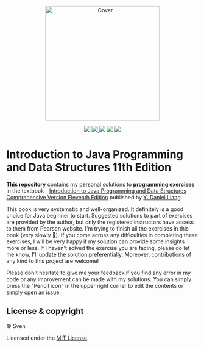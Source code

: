 <p align="center">
  <a href="https://github.com/Sven97/Introduction-to-Java-Programming-and-Data-Structures-11th-Edition/"><img src="https://www.pearsonhighered.com/assets/bigcovers/0/1/3/4/0134694511.jpg" height="300" title="Cover" alt="Cover"></a>
</p>
<p align="center">
<img src="https://img.shields.io/badge/completion-Chapter7-blue.svg" />
  <a href="https://github.com/Sven97/Introduction-to-Java-Programming-and-Data-Structures-11th-Edition/graphs/contributors" alt="Contributors">
    <img src="https://img.shields.io/github/contributors/Sven97/Introduction-to-Java-Programming-and-Data-Structures-11th-Edition.svg" />
  </a>
  <img src="https://img.shields.io/badge/made%20with-Java-1f425f.svg" />
  <img src="https://img.shields.io/badge/PRs-welcome-1abc9c.svg" />
  <a href="https://github.com/Sven97/Introduction-to-Java-Programming-and-Data-Structures-11th-Edition/blob/master/LICENSE" alt="License">
    <img src="https://img.shields.io/github/license/Sven97/Introduction-to-Java-Programming-and-Data-Structures-11th-Edition.svg" />
  </a>
</p>

# Introduction to Java Programming and Data Structures 11th Edition

**[This repository](https://github.com/Sven97/Introduction-to-Java-Programming-and-Data-Structures-11th-Edition/)** contains my personal solutions to **programming exercises** in the textbook - [Introduction to Java Programming and Data Structures Comprehensive Version Eleventh Edition](https://www.pearson.com/us/higher-education/program/Liang-Introduction-to-Java-Programming-and-Data-Structures-Comprehensive-Version-Plus-My-Lab-Programming-with-Pearson-e-Text-Access-Card-Package-11th-Edition/PGM2297842.html) published by [Y. Daniel Liang](https://yongdanielliang.github.io/).

This book is very systematic and well-organized. It definitely is a good choice for Java beginner to start. Suggested solutions to part of exercises are provided by the author, but only the registered instructors have access to them from Pearson website. I'm trying to finish all the exercises in this book (very slowly 🐢). If you come across any difficulties in completing these exercises, I will be very happy if my solution can provide some insights more or less. If I haven't solved the exercise you are facing, please do let me know, I'll update the solution preferentially. Moreover, contributions of any kind to this project are welcome!

Please don't hesitate to give me your feedback if you find any error in my code or any improvement can be made with my solutions. You can simply press the "Pencil icon" in the upper right corner to edit the contents or simply [open an issue](https://github.com/Sven97/Introduction-to-Java-Programming-and-Data-Structures-11th-Edition/issues/new).


## License & copyright

© Sven

Licensed under the [MIT License](https://github.com/Sven97/Introduction-To-Java-Programming-10th-Edition/blob/master/LICENSE).
